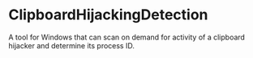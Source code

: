 # ClipboardHijackingDetection
A tool for Windows that can scan on demand for activity of a clipboard hijacker and determine its process ID.
